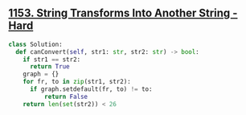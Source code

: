 ## [1153. String Transforms Into Another String - Hard](https://leetcode.com/problems/string-transforms-into-another-string/)

```python
class Solution:
  def canConvert(self, str1: str, str2: str) -> bool:
    if str1 == str2:
      return True
    graph = {}
    for fr, to in zip(str1, str2):
      if graph.setdefault(fr, to) != to:
          return False
    return len(set(str2)) < 26
```
